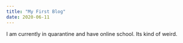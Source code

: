 ```yaml
---
title: "My First Blog"
date: 2020-06-11
---
```

I am currently in quarantine and have online school. Its kind of weird.
